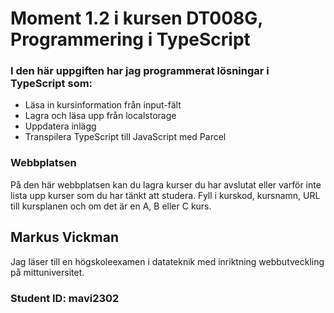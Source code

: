 # Moment 1.2 i kursen DT008G, Programmering i TypeScript

### I den här uppgiften har jag programmerat lösningar i TypeScript som:
* Läsa in kursinformation från input-fält
* Lagra och läsa upp från localstorage
* Uppdatera inlägg 
* Transpilera TypeScript till JavaScript med Parcel

### Webbplatsen
På den här webbplatsen kan du lagra kurser du har avslutat eller varför inte lista upp kurser som du har tänkt att studera. Fyll i kurskod, kursnamn, URL till kursplanen och om det är en A, B eller C kurs.

## Markus Vickman
Jag läser till en högskoleexamen i datateknik med inriktning webbutveckling på mittuniversitet.

### Student ID: mavi2302
